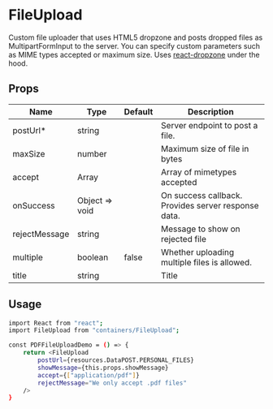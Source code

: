 # FileUpload

Custom file uploader that uses HTML5 dropzone and posts dropped files as MultipartFormInput to the server. You can specify custom parameters such as MIME types accepted or maximum size. Uses [react-dropzone](https://react-dropzone.netlify.com/) under the hood.

## Props

| Name          | Type           | Default | Description                                         |
| ------------- | -------------- | ------- | --------------------------------------------------- |
| postUrl*      | string         |         | Server endpoint to post a file.                     |
| maxSize       | number         |         | Maximum size of file in bytes                       |
| accept        | Array<string>  |         | Array of mimetypes accepted                         |
| onSuccess     | Object => void |         | On success callback. Provides server response data. |
| rejectMessage | string         |         | Message to show on rejected file                    |
| multiple      | boolean        | false   | Whether uploading multiple files is allowed.        |
| title         | string         |         | Title                                               |


## Usage

```sh
import React from "react";
import FileUpload from "containers/FileUpload";

const PDFFileUploadDemo = () => {
    return <FileUpload
        postUrl={resources.DataPOST.PERSONAL_FILES}
        showMessage={this.props.showMessage}
        accept={["application/pdf"]}
        rejectMessage="We only accept .pdf files"
    />
}
```

